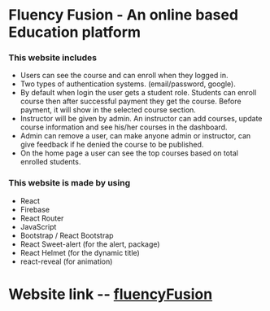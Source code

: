 # Fluency Fusion - An online based Education platform

### This website includes
* Users can see the course and can enroll when they logged in.
* Two types of authentication systems. (email/password, google).
* By default when login the user gets a student role. Students can enroll course then after successful payment they get the course. Before payment, it will show in the selected course section.
* Instructor will be given by admin. An instructor can add courses, update course information and see his/her courses in the dashboard.
* Admin can remove a user, can make anyone admin or instructor, can give feedback if he denied the course to be published.
* On the home page a user can see the top courses based on total enrolled students.

### This website is made by using
* React
* Firebase
* React Router
* JavaScript
* Bootstrap / React Bootstrap
* React Sweet-alert (for the alert, package)
* React Helmet (for the dynamic title)
* react-reveal (for animation)

# Website link -- [fluencyFusion](https://fluency-fusion.web.app/)
